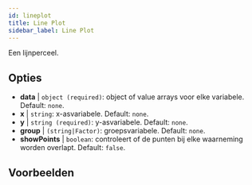 ```yaml
---
id: lineplot
title: Line Plot
sidebar_label: Line Plot
---
```


Een lijnperceel.

## Opties

* __data__ | `object (required)`: object of value arrays voor elke variabele. Default: `none`.
* __x__ | `string`: x-asvariabele. Default: `none`.
* __y__ | `string (required)`: y-asvariabele. Default: `none`.
* __group__ | `(string|Factor)`: groepsvariabele. Default: `none`.
* __showPoints__ | `boolean`: controleert of de punten bij elke waarneming worden overlapt. Default: `false`.


## Voorbeelden

